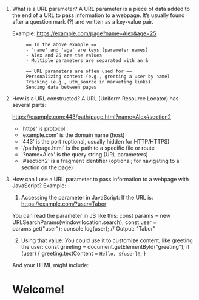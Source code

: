 1. What is a URL parameter?
    A URL parameter is a piece of data added to the end of a URL to pass information to a webpage. It’s usually found after a question mark (?) and written as a key-value pair.

    Example:
        https://example.com/page?name=Alex&age=25

            == In the above example ==
            - 'name' and 'age' are keys (parameter names)
            - Alex and 25 are the values
            - Multiple parameters are separated with an &

            == URL parameters are often used for ==
            Personalizing content (e.g., greeting a user by name)
            Tracking (e.g., utm_source in marketing links)
            Sending data between pages

2. How is a URL constructed?
    A URL (Uniform Resource Locator) has several parts:

    https://example.com:443/path/page.html?name=Alex#section2

    - 'https' is protocol
    - 'example.com' is the domain name (host)
    - '443' is the port (optional, usually hidden for HTTP/HTTPS)
    - '/path/page.html' is the path to a specific file or route
    - '?name=Alex' is the query string (URL parameters)
    - '#section2' is a fragment identifier (optional; for navigating to a section on the page)

3. How can I use a URL parameter to pass information to a webpage with JavaScript?
    Example:

    1. Accessing the parameter in JavaScript:
    If the URL is:
        https://example.com/?user=Tabor

    You can read the parameter in JS like this:
        const params = new URLSearchParams(window.location.search);
        const user = params.get("user");
        console.log(user); // Output: "Tabor"

    2. Using that value:
    You could use it to customize content, like greeting the user:
        const greeting = document.getElementById("greeting");
        if (user) {
        greeting.textContent = `Hello, ${user}!`;
        }
        
    And your HTML might include:
        <h1 id="greeting">Welcome!</h1>